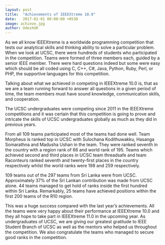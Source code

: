 ```yaml
---
layout: post
title:  "Achievements of IEEEXtreme 10.0"
date:   2017-02-01 00:00:00 +0530
image: achieve.jpg
author: UdeshUK
---
```


As we all know IEEEXtreme is a worldwide programming competition that tests our analytical skills and thinking ability to solve a particular problem. When we look at UCSC, there were hundreds of students who participated in the competition. Teams were formed of three members each, guided by a senior IEEE member. There were hard questions indeed but some were easy which should be all coded using C, C++, C#, Java, Python, Ruby, Perl, or PHP, the supportive languages for this competition.

Talking about what we achieved in competing in IEEEXtreme 10.0 is, that as we are a team running forward to answer all questions in a given period of time, the team members must have sound knowledge, communication skills, and cooperation.

The UCSC undergraduates were competing since 2011 in the IEEEXtreme competitions and it was certain that this competition is going to prove and intricate the skills of UCSC undergraduates globally as much as they did in previous years.

From all 109 teams participated most of the teams had done well. Team Morpheus is ranked top in UCSC with Sulochana Kodithuwakku, Hasanga Somarathna and Madusha Ushan in the team. They were ranked seventh in the country with a region rank of 66 and world rank of 195. Teams which achieved second and third places in UCSC team threadsafe and team Raconteurs ranked seventh and twenty-first places in the country respectively whilst the world ranks were 198 and 259 respectively.

109 teams out of the 297 teams from Sri Lanka were from UCSC. Approximately 37% of the Sri Lankan contribution was made from UCSC alone. 44 teams managed to get hold of ranks inside the first hundred within Sri Lanka. Remarkably, 25 teams have achieved positions within the first 200 teams of the R10 region.

This was a huge success compared with the last year’s achievements. All the teams were very happy about their performance at IEEEXtreme 10.0 and they all hope to take part in IEEEXtreme 11.0 in the upcoming year. As undergraduates of UCSC, we are giving our greatest gratitude to IEEE Student Branch of UCSC as well as the mentors who helped us throughout the competition. We also congratulate the teams who managed to secure good ranks in the competition.
